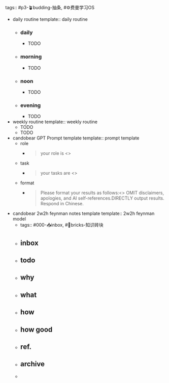 tags:: #p3-🪴budding-抽条, #⚙️费曼学习OS

- daily routine
  template:: daily routine
	- ### daily
		- TODO
	- ### morning
		- TODO
	- ### noon
		- TODO
	- ### evening
		- TODO
- weekly routine
  template:: weekly routine
	- TODO
	- TODO
- candobear GPT Prompt template
  template:: prompt template
	- role
		- > your role is <>
	- task
		- > your tasks are <>
	- format
		- > Please format your results as follows:<>
		  OMIT disclaimers, apologies, and AI self-references.DIRECTLY output results.
		  Respond in Chinese.
- candobear 2w2h feynman notes template
  template:: 2w2h feynman model
	- tags:: #000-📥inbox, #🧱bricks-知识砖块
	- ## inbox
	- ## todo
	- ## why
	- ## what
	- ## how
	- ## how good
	- ## ref.
	- ## archive
	-